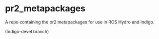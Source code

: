 pr2_metapackages
================

A repo containing the pr2 metapackages for use in ROS Hydro and Indigo. 

(Indigo-devel branch)
